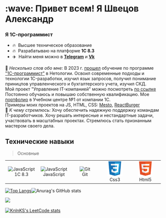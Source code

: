 <h1 align="left">:wave: Привет всем! Я Швецов Александр</h1>

<h3 align="left">Я 1С-программист</h3>

- :fire: &nbsp;Высшее техническое образование
- :fire: &nbsp;Разрабатываю на платформе **1С 8.3**  
- :airplane: &nbsp;Найти меня можно в **[Telegram](https://t.me/Takeyourenergy)** и **[Vk](https://vk.com/takeyourenergy)**


:moyai: *Несколько слов обо мне:*
 В 2023 г. [прошел](https://github.com/TakeYourEnergy/1C-programmer/blob/main/certificate/Диплом%20Швецов.png) обучение по программе ["1C-программист"](https://netology.ru/programs/developer1c#/) в Нетологии. Освоил современные подходы и технологии 1C-разработки, изучил язык запросов, получил понимание приницпов управленческого и бухгалтерского учета, изучил СКД.
 <br>Мой проект "Управление IT-компанией" можно посмотреть [по ссылке](https://github.com/TakeYourEnergy/1C-programmer)
 <br>Постоянно обучаюсь и повышаю собственную квалификацию. Мое [портфолио](https://uc1.1c.ru/account/summary/?token=9cf566a3b4d82d4d211be956dd699b62&ver=2) в Учебном центре №1 от компании 1С.
 <br>Примеры моих проектов на JS, HTML, CSS: [Mesto](https://takeyourenergy.github.io/mesto-project/), [ReactBurger](https://takeyourenergy.github.io/react-burger/)
<br>:dart: *К чему стремлюсь:* 
Хочу обеспечить надежную поддержку командам IT-разработчиков. Хочу решать интересные и нестандартные задачи, участвовать в масштабных проектах. Стремлюсь стать признанным мастером своего дела.


<h2 align="left">Технические навыки</h2>

> Основные

<table width='100%'>
  <tr>
      <td align="center" width="96">
        <img src="https://rossoshru.ru/wp-content/uploads/2023/05/7-big-2.png" width="48" height="48" alt="JavaScript" />
      <br>1С 8.3
    </td>
    <td align="center" width="96">
        <img src="https://upload.wikimedia.org/wikipedia/commons/thumb/9/99/Unofficial_JavaScript_logo_2.svg/1024px-Unofficial_JavaScript_logo_2.svg.png" width="48" height="48" alt="JavaScript" />
      <br>JavaScript
    </td>
    <td align="center" width="96">
        <img src="https://upload.wikimedia.org/wikipedia/commons/thumb/3/3f/Git_icon.svg/1200px-Git_icon.svg.png" width="48" height="48" alt="Git" />
      <br>Git
    </td>
    <td align="center" width="96"> 
        <img src="https://github.com/devicons/devicon/blob/master/icons/css3/css3-original.svg" width="48" height="48" alt="css3" />
      <br>Css3
    </td>
    <td align="center" width="96">
        <img src="https://github.com/devicons/devicon/blob/master/icons/html5/html5-original.svg" width="48" height="48" alt="Html5" />
      <br>Html5
    </td>
  </tr> 
</table>


[![Top Langs](https://github-readme-stats.vercel.app/api/top-langs/?username=TakeYourEnergy&layout=compact&theme=cobalt)](https://github.com/anuraghazra/github-readme-stats)![Anurag's GitHub stats](https://github-readme-stats.vercel.app/api?username=TakeYourEnergy&hide=stars&countprs&theme=cobalt)

![](https://www.codewars.com/users/TakeYourEnergy/badges/large)
<div></div>

[![KnlnKS's LeetCode stats](https://leetcode-stats-six.vercel.app/api?username=takeyourenergy&theme=dark)](https://github.com/KnlnKS/leetcode-stats)

<!-- ### Connect with me: -->

<!-- BLOG-POST-LIST:END -->
